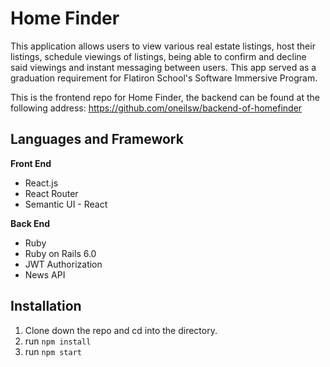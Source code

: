 # Home Finder

This application allows users to view various real estate listings, host their listings, schedule viewings of listings, being able to confirm and decline said viewings and instant messaging between users. This app served as a graduation requirement for Flatiron School's Software Immersive Program.

This is the frontend repo for Home Finder, the backend can be found at the following address:
https://github.com/oneilsw/backend-of-homefinder

## Languages and Framework
**Front End**
* React.js
* React Router
* Semantic UI - React

**Back End**
* Ruby 
* Ruby on Rails 6.0
* JWT Authorization
* News API

## Installation 
1. Clone down the repo and cd into the directory.
2. run `npm install`
3. run `npm start`
